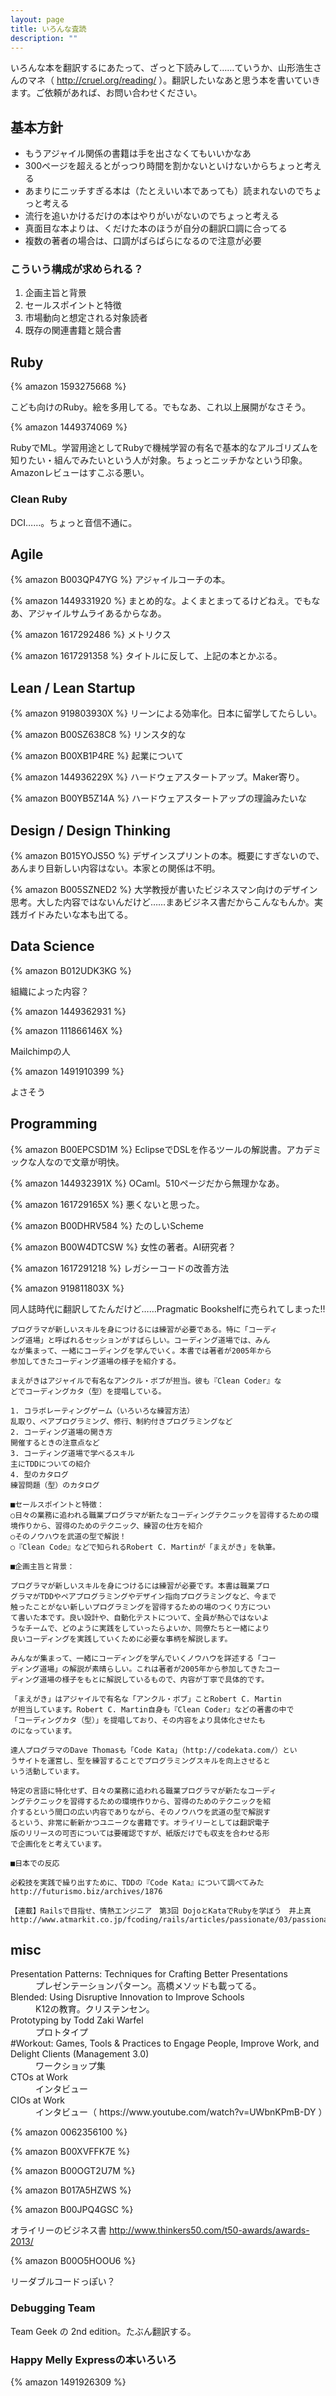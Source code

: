 ```yaml
---
layout: page
title: いろんな査読
description: ""
---
```


いろんな本を翻訳するにあたって、ざっと下読みして……ていうか、山形浩生さんのマネ（ http://cruel.org/reading/ ）。翻訳したいなあと思う本を書いていきます。ご依頼があれば、お問い合わせください。

## 基本方針

* もうアジャイル関係の書籍は手を出さなくてもいいかなあ
* 300ページを超えるとがっつり時間を割かないといけないからちょっと考える
* あまりにニッチすぎる本は（たとえいい本であっても）読まれないのでちょっと考える
* 流行を追いかけるだけの本はやりがいがないのでちょっと考える
* 真面目な本よりは、くだけた本のほうが自分の翻訳口調に合ってる
* 複数の著者の場合は、口調がばらばらになるので注意が必要

### こういう構成が求められる？

1. 企画主旨と背景
2. セールスポイントと特徴
3. 市場動向と想定される対象読者
4. 既存の関連書籍と競合書

## Ruby

{% amazon 1593275668 %}

こども向けのRuby。絵を多用してる。でもなあ、これ以上展開がなさそう。

{% amazon 1449374069 %}

RubyでML。学習用途としてRubyで機械学習の有名で基本的なアルゴリズムを知りたい・組んでみたいという人が対象。ちょっとニッチかなという印象。Amazonレビューはすこぶる悪い。

### Clean Ruby
DCI……。ちょっと音信不通に。

## Agile

{% amazon B003QP47YG %}
アジャイルコーチの本。

{% amazon 1449331920 %}
まとめ的な。よくまとまってるけどねえ。でもなあ、アジャイルサムライあるからなあ。

{% amazon 1617292486 %}
メトリクス

{% amazon 1617291358 %}
タイトルに反して、上記の本とかぶる。

## Lean / Lean Startup
{% amazon 919803930X %}
リーンによる効率化。日本に留学してたらしい。

{% amazon B00SZ638C8 %}
リンスタ的な

{% amazon B00XB1P4RE %}
起業について

{% amazon 144936229X %}
ハードウェアスタートアップ。Maker寄り。

{% amazon B00YB5Z14A %}
ハードウェアスタートアップの理論みたいな

## Design / Design Thinking
{% amazon B015YOJS5O %}
デザインスプリントの本。概要にすぎないので、あんまり目新しい内容はない。本家との関係は不明。

{% amazon B005SZNED2 %}
大学教授が書いたビジネスマン向けのデザイン思考。大した内容ではないんだけど……まあビジネス書だからこんなもんか。実践ガイドみたいな本も出てる。


## Data Science

{% amazon B012UDK3KG %}

組織によった内容？

{% amazon 1449362931 %}

{% amazon 111866146X %}

Mailchimpの人

{% amazon 1491910399 %}

よさそう

## Programming
{% amazon B00EPCSD1M %}
EclipseでDSLを作るツールの解説書。アカデミックな人なので文章が明快。

{% amazon 144932391X %}
OCaml。510ページだから無理かなあ。

{% amazon 161729165X %}
悪くないと思った。

{% amazon B00DHRV584 %}
たのしいScheme

{% amazon B00W4DTCSW %}
女性の著者。AI研究者？

{% amazon 1617291218 %}
レガシーコードの改善方法


{% amazon 919811803X %}

同人誌時代に翻訳してたんだけど……Pragmatic Bookshelfに売られてしまった!!

```
プログラマが新しいスキルを身につけるには練習が必要である。特に「コーディ
ング道場」と呼ばれるセッションがすばらしい。コーディング道場では、みん
なが集まって、一緒にコーディングを学んでいく。本書では著者が2005年から
参加してきたコーディング道場の様子を紹介する。

まえがきはアジャイルで有名なアンクル・ボブが担当。彼も『Clean Coder』な
どでコーディングカタ（型）を提唱している。

1. コラボレーティングゲーム（いろいろな練習方法）
乱取り、ペアプログラミング、修行、制約付きプログラミングなど
2. コーディング道場の開き方
開催するときの注意点など
3. コーディング道場で学べるスキル
主にTDDについての紹介
4. 型のカタログ
練習問題（型）のカタログ

■セールスポイントと特徴：
○日々の業務に追われる職業プログラマが新たなコーディングテクニックを習得するための環境作りから、習得のためのテクニック、練習の仕方を紹介
○そのノウハウを武道の型で解説！
○『Clean Code』などで知られるRobert C. Martinが「まえがき」を執筆。

■企画主旨と背景：

プログラマが新しいスキルを身につけるには練習が必要です。本書は職業プロ
グラマがTDDやペアプログラミングやデザイン指向プログラミングなど、今まで
触ったことがない新しいプログラミングを習得するための場のつくり方につい
て書いた本です。良い設計や、自動化テストについて、全員が熱心ではないよ
うなチームで、どのように実践をしていったらよいか、同僚たちと一緒により
良いコーディングを実践していくために必要な事柄を解説します。

みんなが集まって、一緒にコーディングを学んでいくノウハウを詳述する「コー
ディング道場」の解説が素晴らしい。これは著者が2005年から参加してきたコー
ディング道場の様子をもとに解説しているもので、内容が丁寧で具体的です。

「まえがき」はアジャイルで有名な「アンクル・ボブ」ことRobert C. Martin
が担当しています。Robert C. Martin自身も『Clean Coder』などの著書の中で
「コーディングカタ（型）」を提唱しており、その内容をより具体化させたも
のになっています。

達人プログラマのDave Thomasも「Code Kata」（http://codekata.com/）とい
うサイトを運営し、型を練習することでプログラミングスキルを向上させると
いう活動しています。

特定の言語に特化せず、日々の業務に追われる職業プログラマが新たなコーディ
ングテクニックを習得するための環境作りから、習得のためのテクニックを紹
介するという間口の広い内容でありながら、そのノウハウを武道の型で解説す
るという、非常に斬新かつユニークな書籍です。オライリーとしては翻訳電子
版のリリースの可否については要確認ですが、紙版だけでも収支を合わせる形
で企画化をと考えています。

■日本での反応

必殺技を実践で繰り出すために、TDDの『Code Kata』について調べてみた
http://futurismo.biz/archives/1876

【連載】Railsで目指せ、情熱エンジニア　第3回 DojoとKataでRubyを学ぼう　井上真
http://www.atmarkit.co.jp/fcoding/rails/articles/passionate/03/passionate03a.html
```

## misc

<dl>

<dt>Presentation Patterns: Techniques for Crafting Better Presentations</dt>
<dd>プレゼンテーションパターン。高橋メソッドも載ってる。</dd>

<dt>Blended: Using Disruptive Innovation to Improve Schools</dt>
<dd>K12の教育。クリステンセン。</dd>

<dt>Prototyping by Todd Zaki Warfel</dt>
<dd>プロトタイプ</dd>

<dt>#Workout: Games, Tools & Practices to Engage People, Improve Work, and Delight Clients (Management 3.0) </dt>
<dd>ワークショップ集</dd>

<dt>CTOs at Work</dt>
<dd>インタビュー</dd>

<dt>CIOs at Work</dt>
<dd>インタビュー（ https://www.youtube.com/watch?v=UWbnKPmB-DY ）</dd>
</dl>


{% amazon 0062356100 %}

{% amazon B00XVFFK7E %}

{% amazon B00OGT2U7M %}

{% amazon B017A5HZWS %}

{% amazon B00JPQ4GSC %}

オライリーのビジネス書 http://www.thinkers50.com/t50-awards/awards-2013/

{% amazon B00O5HOOU6 %}

リーダブルコードっぽい？

### Debugging Team

Team Geek の 2nd edition。たぶん翻訳する。

### Happy Melly Expressの本いろいろ


{% amazon 1491926309 %}
